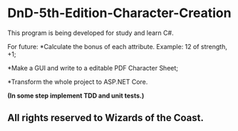 # DnD-5th-Edition-Character-Creation
This program is being developed for study and learn C#.

For future:
*Calculate the bonus of each attribute. Example: 12 of strength, +1;

*Make a GUI and write to a editable PDF Character Sheet;

*Transform the whole project to ASP.NET Core.

**(In some step implement TDD and unit tests.)**

## All rights reserved to Wizards of the Coast.

